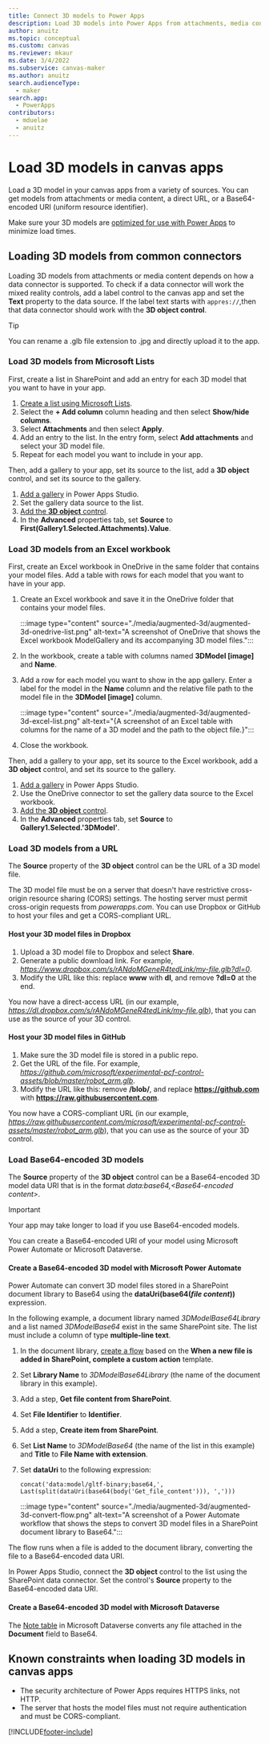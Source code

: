 ```yaml
---
title: Connect 3D models to Power Apps
description: Load 3D models into Power Apps from attachments, media content, direct URLs, or Base64-encoded URIs.
author: anuitz
ms.topic: conceptual
ms.custom: canvas
ms.reviewer: mkaur
ms.date: 3/4/2022
ms.subservice: canvas-maker
ms.author: anuitz
search.audienceType: 
  - maker
search.app: 
  - PowerApps
contributors:
  - mduelae
  - anuitz
---
```


# Load 3D models in canvas apps

Load a 3D model in your canvas apps from a variety of sources. You can get models from attachments or media content, a direct URL, or a Base64-encoded URI (uniform resource identifier).

Make sure your 3D models are [optimized for use with Power Apps](/dynamics365/mixed-reality/guides/3d-content-guidelines/optimize-models) to minimize load times.

## Loading 3D models from common connectors

Loading 3D models from attachments or media content depends on how a data connector is supported. To check if a data connector will work the mixed reality controls, add a label control to the canvas app and set the **Text** property to the data source. If the label text starts with `appres://`,then that data connector should work with the **3D object control**.

> [!TIP]
> You can rename a .glb file extension to .jpg and directly upload it to the app.


### Load 3D models from Microsoft Lists

First, create a list in SharePoint and add an entry for each 3D model that you want to have in your app.

1. [Create a list using Microsoft Lists](https://go.microsoft.com/fwlink/?linkid=2186009).
2. Select the **+ Add column** column heading and then select **Show/hide columns**.
3. Select **Attachments** and then select **Apply**.
4. Add an entry to the list. In the entry form, select **Add attachments** and select your 3D model file.
5. Repeat for each model you want to include in your app.

Then, add a gallery to your app, set its source to the list, add a **3D object** control, and set its source to the gallery.

1. [Add a gallery](./add-gallery.md) in Power Apps Studio.
2. Set the gallery data source to the list.
3. [Add the **3D object** control](./mixed-reality-component-view-3d.md).
4. In the **Advanced** properties tab, set **Source** to **First(Gallery1.Selected.Attachments).Value**.

### Load 3D models from an Excel workbook

First, create an Excel workbook in OneDrive in the same folder that contains your model files. Add a table with rows for each model that you want to have in your app.

1. Create an Excel workbook and save it in the OneDrive folder that contains your model files.

    :::image type="content" source="./media/augmented-3d/augmented-3d-onedrive-list.png" alt-text="A screenshot of OneDrive that shows the Excel workbook ModelGallery and its accompanying 3D model files.":::

2. In the workbook, create a table with columns named **3DModel [image]** and **Name**.
3. Add a row for each model you want to show in the app gallery. Enter a label for the model in the **Name** column and the relative file path to the model file in the **3DModel [image]** column.

    :::image type="content" source="./media/augmented-3d/augmented-3d-excel-list.png" alt-text="{A screenshot of an Excel table with columns for the name of a 3D model and the path to the object file.}":::

4. Close the workbook.

Then, add a gallery to your app, set its source to the Excel workbook, add a **3D object** control, and set its source to the gallery.
  
1. [Add a gallery](./add-gallery.md) in Power Apps Studio.
2. Use the OneDrive connector to set the gallery data source to the Excel workbook.
3. [Add the **3D object** control](./mixed-reality-component-view-3d.md).
4. In the **Advanced** properties tab, set **Source** to **Gallery1.Selected.'3DModel'**.

### Load 3D models from a URL

The **Source** property of the **3D object** control can be the URL of a 3D model file.

The 3D model file must be on a server that doesn't have restrictive cross-origin resource sharing (CORS) settings. The hosting server must permit cross-origin requests from *powerapps.com*. You can use Dropbox or GitHub to host your files and get a CORS-compliant URL.

#### Host your 3D model files in Dropbox

1. Upload a 3D model file to Dropbox and select **Share**.
1. Generate a public download link. For example, *<https://www.dropbox.com/s/rANdoMGeneR4tedLink/my-file.glb?dl=0>*.
1. Modify the URL like this: replace **www** with **dl**, and remove **?dl=0** at the end.

You now have a direct-access URL (in our example, *<https://dl.dropbox.com/s/rANdoMGeneR4tedLink/my-file.glb>*), that you can use as the source of your 3D control.

#### Host your 3D model files in GitHub

1. Make sure the 3D model file is stored in a public repo.
2. Get the URL of the file. For example, *<https://github.com/microsoft/experimental-pcf-control-assets/blob/master/robot_arm.glb>*.
3. Modify the URL like this: remove **/blob/**, and replace **<https://github.com>** with **<https://raw.githubusercontent.com>**.

You now have a CORS-compliant URL (in our example, *<https://raw.githubusercontent.com/microsoft/experimental-pcf-control-assets/master/robot_arm.glb>*), that you can use as the source of your 3D control.

### Load Base64-encoded 3D models

The **Source** property of the **3D object** control can be a Base64-encoded 3D model data URI that is in the format *data:base64,\<Base64-encoded content\>*.

> [!IMPORTANT]
> Your app may take longer to load if you use Base64-encoded models.

You can create a Base64-encoded URI of your model using Microsoft Power Automate or Microsoft Dataverse.

#### Create a Base64-encoded 3D model with Microsoft Power Automate

Power Automate can convert 3D model files stored in a SharePoint document library to Base64 using the **dataUri(base64(*file content*))** expression.

In the following example, a document library named *3DModelBase64Library* and a list named *3DModelBase64* exist in the same SharePoint site. The list must include a column of type **multiple-line text**.

1. In the document library, [create a flow](/power-automate/sharepoint-overview) based on the **When a new file is added in SharePoint, complete a custom action** template.
2. Set **Library Name** to *3DModelBase64Library* (the name of the document library in this example).
3. Add a step, **Get file content from SharePoint**.
4. Set **File Identifier** to **Identifier**.
5. Add a step, **Create item from SharePoint**.
6. Set **List Name** to *3DModelBase64* (the name of the list in this example) and **Title** to **File Name with extension**.
7. Set **dataUri** to the following expression:

    ```concat('data:model/gltf-binary;base64,', Last(split(dataUri(base64(body('Get_file_content'))), ',')))```

    :::image type="content" source="./media/augmented-3d/augmented-3d-convert-flow.png" alt-text="A screenshot of a Power Automate workflow that shows the steps to convert 3D model files in a SharePoint document library to Base64.":::

The flow runs when a file is added to the document library, converting the file to a Base64-encoded data URI.

In Power Apps Studio, connect the **3D object** control to the list using the SharePoint data connector. Set the control's **Source** property to the Base64-encoded data URI.

#### Create a Base64-encoded 3D model with Microsoft Dataverse

The [Note table](../../developer/data-platform/annotation-note-entity.md) in Microsoft Dataverse converts any file attached in the **Document** field to Base64.

## Known constraints when loading 3D models in canvas apps

- The security architecture of Power Apps requires HTTPS links, not HTTP.
- The server that hosts the model files must not require authentication and must be CORS-compliant.

[!INCLUDE[footer-include](../../includes/footer-banner.md)]

